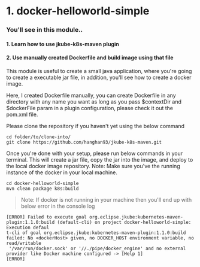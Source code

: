 # 1. docker-helloworld-simple
### You'll see in this module..
#### 1. Learn how to use jkube-k8s-maven plugin
#### 2. Use manually created Dockerfile and build image using that file
This module is useful to create a small java application, where you're going to create a executable jar file, in addition, you'll see how to create a docker image.


Here, I created Dockerfile manually, you can create Dockerfile in any directory with any name you want as long as you pass $contextDir and $dockerFile param in a plugin configuration, please check it out the pom.xml file.

Please clone the repository if you haven't yet using the below command
```git
cd folder/to/clone-into/
git clone https://github.com/hanghan93/jkube-k8s-maven.git
```

Once you're done with your setup, please run below commands in your terminal. This will create a jar file, copy the jar into the image, and deploy to the local docker image repository.
Note: Make sure you've the running instance of the docker in your local machine.
```maven
cd docker-helloworld-simple
mvn clean package k8s:build
```
> Note: If docker is not running in your machine then you'll end up with below error in the console log
```log
[ERROR] Failed to execute goal org.eclipse.jkube:kubernetes-maven-plugin:1.1.0:build (default-cli) on project docker-helloworld-simple: Execution defaul
t-cli of goal org.eclipse.jkube:kubernetes-maven-plugin:1.1.0:build failed: No <dockerHost> given, no DOCKER_HOST environment variable, no read/writable
 '/var/run/docker.sock' or '//./pipe/docker_engine' and no external provider like Docker machine configured -> [Help 1]
[ERROR]
```
